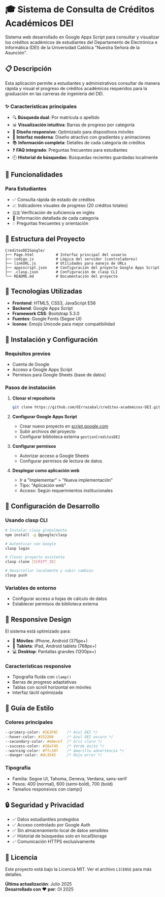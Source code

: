 # 🎓 Sistema de Consulta de Créditos Académicos DEI

Sistema web desarrollado en Google Apps Script para consultar y visualizar los créditos académicos de estudiantes del Departamento de Electrónica e Informática (DEI) de la Universidad Católica "Nuestra Señora de la Asunción".

## 📋 Descripción

Esta aplicación permite a estudiantes y administrativos consultar de manera rápida y visual el progreso de créditos académicos requeridos para la graduación en las carreras de ingeniería del DEI.

### ✨ Características principales

- 🔍 **Búsqueda dual**: Por matrícula o apellido
- 📊 **Visualización intuitiva**: Barras de progreso por categoría
- 📱 **Diseño responsivo**: Optimizado para dispositivos móviles
- 🎨 **Interfaz moderna**: Diseño atractivo con gradientes y animaciones
- 📚 **Información completa**: Detalles de cada categoría de créditos
- ❓ **FAQ integrado**: Preguntas frecuentes para estudiantes
- 🕘 **Historial de búsquedas**: Búsquedas recientes guardadas localmente

## 🎯 Funcionalidades

### Para Estudiantes
- ✅ Consulta rápida de estado de créditos
- 📈 Indicadores visuales de progreso (20 créditos totales)
- 🇬🇧 Verificación de suficiencia en inglés
- 📝 Información detallada de cada categoría
- 💡 Preguntas frecuentes y orientación

## 📂 Estructura del Proyecto

```
CreditosDEIGoogle/
├── Page.html          # Interfaz principal del usuario
├── codigo.js          # Lógica del servidor (controladores)
├── linkURL.js         # Utilidades para manejo de URLs
├── appsscript.json    # Configuración del proyecto Google Apps Script
├── .clasp.json        # Configuración de clasp CLI
└── README.md          # Documentación del proyecto
```

## 🎨 Tecnologías Utilizadas

- **Frontend**: HTML5, CSS3, JavaScript ES6
- **Backend**: Google Apps Script
- **Framework CSS**: Bootstrap 5.3.0
- **Fuentes**: Google Fonts (Segoe UI)
- **Iconos**: Emojis Unicode para mejor compatibilidad

## 🚀 Instalación y Configuración

### Requisitos previos
- Cuenta de Google
- Acceso a Google Apps Script
- Permisos para Google Sheets (base de datos)

### Pasos de instalación

1. **Clonar el repositorio**
   ```bash
   git clone https://github.com/OIrrazabal/creditos-academicos-DEI.git
   ```

2. **Configurar Google Apps Script**
   - Crear nuevo proyecto en [script.google.com](https://script.google.com)
   - Subir archivos del proyecto
   - Configurar biblioteca externa `gestionCreditosDEI`

3. **Configurar permisos**
   - Autorizar acceso a Google Sheets
   - Configurar permisos de lectura de datos

4. **Desplegar como aplicación web**
   - Ir a "Implementar" > "Nueva implementación"
   - Tipo: "Aplicación web"
   - Acceso: Según requerimientos institucionales

## 🔧 Configuración de Desarrollo

### Usando clasp CLI
```bash
# Instalar clasp globalmente
npm install -g @google/clasp

# Autenticar con Google
clasp login

# Clonar proyecto existente
clasp clone [SCRIPT_ID]

# Desarrollar localmente y subir cambios
clasp push
```

### Variables de entorno
- Configurar acceso a hojas de cálculo de datos
- Establecer permisos de biblioteca externa

## 📱 Responsive Design

El sistema está optimizado para:
- 📱 **Móviles**: iPhone, Android (375px+)
- 📱 **Tablets**: iPad, Android tablets (768px+)
- 💻 **Desktop**: Pantallas grandes (1200px+)

### Características responsive
- Tipografía fluida con `clamp()`
- Barras de progreso adaptativas
- Tablas con scroll horizontal en móviles
- Interfaz táctil optimizada

## 🎨 Guía de Estilo

### Colores principales
```css
--primary-color: #1E2F8C    /* Azul DEI */
--hover-color: #152266      /* Azul DEI oscuro */
--secondary-color: #e9ecef  /* Gris claro */
--success-color: #28a745    /* Verde éxito */
--warning-color: #ffc107    /* Amarillo advertencia */
--danger-color: #dc3545     /* Rojo error */
```

### Tipografía
- Familia: Segoe UI, Tahoma, Geneva, Verdana, sans-serif
- Pesos: 400 (normal), 600 (semi-bold), 700 (bold)
- Tamaños responsivos con clamp()

## 🔒 Seguridad y Privacidad

- ✅ Datos estudiantiles protegidos
- ✅ Acceso controlado por Google Auth
- ✅ Sin almacenamiento local de datos sensibles
- ✅ Historial de búsquedas solo en localStorage
- ✅ Comunicación HTTPS exclusivamente


## 📝 Licencia

Este proyecto está bajo la Licencia MIT. Ver el archivo `LICENSE` para más detalles.

**Última actualización**: Julio 2025  
**Desarrollado con** ❤️ **por**: OI 2025
